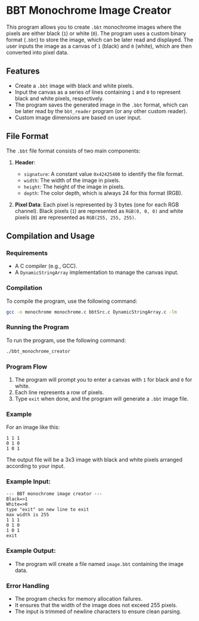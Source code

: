 # BBT Monochrome Image Creator

This program allows you to create `.bbt` monochrome images where the pixels are either black (`1`) or white (`0`). The program uses a custom binary format (`.bbt`) to store the image, which can be later read and displayed. The user inputs the image as a canvas of `1` (black) and `0` (white), which are then converted into pixel data.

## Features
- Create a `.bbt` image with black and white pixels.
- Input the canvas as a series of lines containing `1` and `0` to represent black and white pixels, respectively.
- The program saves the generated image in the `.bbt` format, which can be later read by the `bbt_reader` program (or any other custom reader).
- Custom image dimensions are based on user input.

## File Format

The `.bbt` file format consists of two main components:
1. **Header**:
    - `signature`: A constant value `0x42425400` to identify the file format.
    - `width`: The width of the image in pixels.
    - `height`: The height of the image in pixels.
    - `depth`: The color depth, which is always 24 for this format (RGB).

2. **Pixel Data**: Each pixel is represented by 3 bytes (one for each RGB channel). Black pixels (`1`) are represented as `RGB(0, 0, 0)` and white pixels (`0`) are represented as `RGB(255, 255, 255)`.

## Compilation and Usage

### Requirements
- A C compiler (e.g., GCC).
- A `DynamicStringArray` implementation to manage the canvas input.

### Compilation
To compile the program, use the following command:

```bash
gcc -o monochrome monochrome.c bbtSrc.c DynamicStringArray.c -lm
```

### Running the Program
To run the program, use the following command:

```bash
./bbt_monochrome_creator
```

### Program Flow
1. The program will prompt you to enter a canvas with `1` for black and `0` for white.
2. Each line represents a row of pixels.
3. Type `exit` when done, and the program will generate a `.bbt` image file.

### Example
For an image like this:

```
1 1 1
0 1 0
1 0 1
```

The output file will be a 3x3 image with black and white pixels arranged according to your input.

### Example Input:
```
--- BBT monochrome image creator ---
Black=>1
White=>0
type "exit" on new line to exit
max width is 255
1 1 1
0 1 0
1 0 1
exit
```

### Example Output:
- The program will create a file named `image.bbt` containing the image data.

### Error Handling
- The program checks for memory allocation failures.
- It ensures that the width of the image does not exceed 255 pixels.
- The input is trimmed of newline characters to ensure clean parsing.
